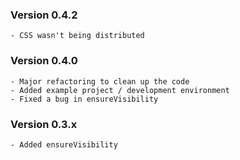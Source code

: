 ### Version 0.4.2
    - CSS wasn't being distributed
    
### Version 0.4.0
    - Major refactoring to clean up the code
    - Added example project / development environment
    - Fixed a bug in ensureVisibility

### Version 0.3.x
    - Added ensureVisibility
